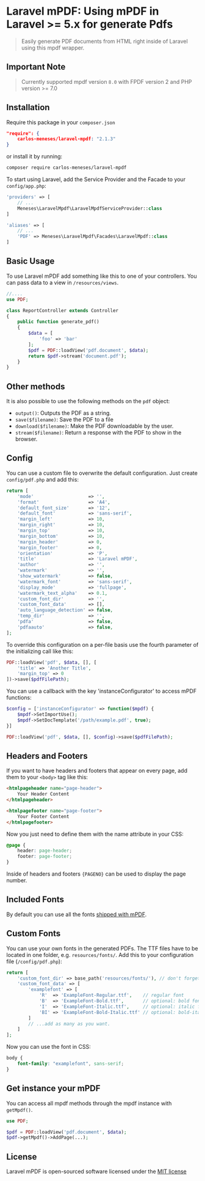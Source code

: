 # Laravel mPDF: Using mPDF in Laravel >= 5.x for generate Pdfs

> Easily generate PDF documents from HTML right inside of Laravel using this mpdf wrapper.

## Important Note

> Currently supported mpdf version `8.0` with FPDF version 2 and PHP version >= 7.0

## Installation

Require this package in your `composer.json`

```json
"require": {
	carlos-meneses/laravel-mpdf: "2.1.3"
}
```

or install it by running:

```sh
composer require carlos-meneses/laravel-mpdf
```

To start using Laravel, add the Service Provider and the Facade to your `config/app.php`:

```php
'providers' => [
	// ...
	Meneses\LaravelMpdf\LaravelMpdfServiceProvider::class
]
```

```php
'aliases' => [
	// ...
	'PDF' => Meneses\LaravelMpdf\Facades\LaravelMpdf::class
]
```

## Basic Usage

To use Laravel mPDF add something like this to one of your controllers. You can pass data to a view in `/resources/views`.

```php
//....
use PDF;

class ReportController extends Controller
{
    public function generate_pdf()
    {
        $data = [
            'foo' => 'bar'
        ];
        $pdf = PDF::loadView('pdf.document', $data);
        return $pdf->stream('document.pdf');
    }
}
```

## Other methods

It is also possible to use the following methods on the `pdf` object:

- `output()`: Outputs the PDF as a string.
- `save($filename)`: Save the PDF to a file
- `download($filename)`: Make the PDF downloadable by the user.
- `stream($filename)`: Return a response with the PDF to show in the browser.

## Config

You can use a custom file to overwrite the default configuration. Just create `config/pdf.php` and add this:

```php
return [
	'mode'                    => '',
	'format'                  => 'A4',
	'default_font_size'       => '12',
	'default_font'            => 'sans-serif',
	'margin_left'             => 10,
	'margin_right'            => 10,
	'margin_top'              => 10,
	'margin_bottom'           => 10,
	'margin_header'           => 0,
	'margin_footer'           => 0,
	'orientation'             => 'P',
	'title'                   => 'Laravel mPDF',
	'author'                  => '',
	'watermark'               => '',
	'show_watermark'          => false,
	'watermark_font'          => 'sans-serif',
	'display_mode'            => 'fullpage',
	'watermark_text_alpha'    => 0.1,
	'custom_font_dir'         => '',
	'custom_font_data'        => [],
	'auto_language_detection' => false,
	'temp_dir'                => '',
	'pdfa'                    => false,
	'pdfaauto'                => false,
];
```

To override this configuration on a per-file basis use the fourth parameter of the initializing call like this:

```php
PDF::loadView('pdf', $data, [], [
    'title' => 'Another Title',
    'margin_top' => 0
])->save($pdfFilePath);
```

You can use a callback with the key 'instanceConfigurator' to access mPDF functions:

```php
$config = ['instanceConfigurator' => function($mpdf) {
    $mpdf->SetImportUse();
    $mpdf->SetDocTemplate('/path/example.pdf', true);
}]

PDF::loadView('pdf', $data, [], $config)->save($pdfFilePath);
```

## Headers and Footers

If you want to have headers and footers that appear on every page, add them to your `<body>` tag like this:

```html
<htmlpageheader name="page-header">
    Your Header Content
</htmlpageheader>

<htmlpagefooter name="page-footer">
    Your Footer Content
</htmlpagefooter>
```

Now you just need to define them with the name attribute in your CSS:

```css
@page {
    header: page-header;
    footer: page-footer;
}
```

Inside of headers and footers `{PAGENO}` can be used to display the page number.

## Included Fonts

By default you can use all the fonts [shipped with mPDF](https://mpdf.github.io/fonts-languages/available-fonts-v6.html).

## Custom Fonts

You can use your own fonts in the generated PDFs. The TTF files have to be located in one folder, e.g. `resources/fonts/`. Add this to your configuration file (`/config/pdf.php`):

```php
return [
	'custom_font_dir' => base_path('resources/fonts/'), // don't forget the trailing slash!
	'custom_font_data' => [
		'examplefont' => [
			'R'  => 'ExampleFont-Regular.ttf',    // regular font
			'B'  => 'ExampleFont-Bold.ttf',       // optional: bold font
			'I'  => 'ExampleFont-Italic.ttf',     // optional: italic font
			'BI' => 'ExampleFont-Bold-Italic.ttf' // optional: bold-italic font
		]
		// ...add as many as you want.
	]
];
```

Now you can use the font in CSS:

```css
body {
    font-family: "examplefont", sans-serif;
}
```

## Get instance your mPDF

You can access all mpdf methods through the mpdf instance with `getMpdf()`.

```php
use PDF;

$pdf = PDF::loadView('pdf.document', $data);
$pdf->getMpdf()->AddPage(...);

```

## License

Laravel mPDF is open-sourced software licensed under the [MIT license](http://opensource.org/licenses/MIT)
